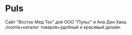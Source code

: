 Puls
====

Сайт &quot;Восток Мед Тех&quot; для ООО &quot;Пульс&quot; и Ана Ден Хака. Joomla+каталог товаров+удобный и красивый дизайн